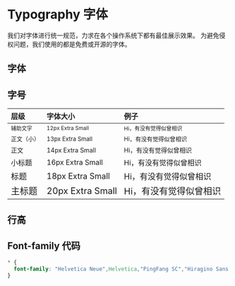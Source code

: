# Typography 字体
我们对字体进行统一规范，力求在各个操作系统下都有最佳展示效果。
为避免侵权问题，我们使用的都是免费或开源的字体。

## 字体

## 字号
| 层级 | 字体大小 | 例子 |
| :----- | :----- | :----- |
| <span style="font-size: 12px">辅助文字</span> | <span style="font-size: 12px">12px Extra Small</span> | <span style="font-size: 12px">Hi，有没有觉得似曾相识</span> |
| <span style="font-size: 13px">正文（小）</span> | <span style="font-size: 13px">13px Extra Small</span> | <span style="font-size: 13px">Hi，有没有觉得似曾相识</span> |
| <span style="font-size: 14px">正文</span> | <span style="font-size: 14px">14px Extra Small</span> | <span style="font-size: 14px">Hi，有没有觉得似曾相识</span> |
| <span style="font-size: 16px">小标题</span> | <span style="font-size: 16px">16px Extra Small</span> | <span style="font-size: 16px">Hi，有没有觉得似曾相识</span> |
| <span style="font-size: 18px">标题</span> | <span style="font-size: 18px">18px Extra Small</span> | <span style="font-size: 18px">Hi，有没有觉得似曾相识</span> |
| <span style="font-size: 20px">主标题</span> | <span style="font-size: 20px">20px Extra Small</span> | <span style="font-size: 20px">Hi，有没有觉得似曾相识</span> |

## 行高

## Font-family 代码

```css
* {
  font-family: "Helvetica Neue",Helvetica,"PingFang SC","Hiragino Sans GB",Arial,sans-serif;
}
```
<!-- 
<script>
const original = {
  font_size_extra_large: '20px',
  font_size_large: '18px',
  font_size_medium: '16px',
  font_size_base: '14px',
  font_size_small: '13px',
  font_size_extra_small: '12px'
}
</script> -->